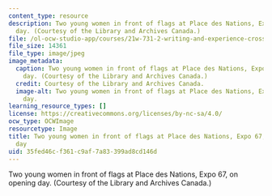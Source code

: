 ```yaml
---
content_type: resource
description: Two young women in front of flags at Place des Nations, Expo 67, on opening
  day. (Courtesy of the Library and Archives Canada.)
file: /ol-ocw-studio-app/courses/21w-731-2-writing-and-experience-crossing-borders-fall-2010/35fed46cf361c9af7a83399ad8cd146d_21w-731-2f10-th.jpg
file_size: 14361
file_type: image/jpeg
image_metadata:
  caption: Two young women in front of flags at Place des Nations, Expo 67, on opening
    day. (Courtesy of the Library and Archives Canada.)
  credit: Courtesy of the Library and Archives Canada.
  image-alt: Two young women in front of flags at Place des Nations, Expo 67, on opening
    day.
learning_resource_types: []
license: https://creativecommons.org/licenses/by-nc-sa/4.0/
ocw_type: OCWImage
resourcetype: Image
title: Two young women in front of flags at Place des Nations, Expo 67, on opening
  day
uid: 35fed46c-f361-c9af-7a83-399ad8cd146d
---
```

Two young women in front of flags at Place des Nations, Expo 67, on opening day. (Courtesy of the Library and Archives Canada.)